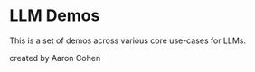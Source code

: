 # LLM Demos

This is a set of demos across various core use-cases for LLMs. 

created by Aaron Cohen
